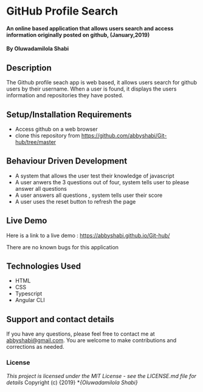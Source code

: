# GitHub Profile Search
#### An online based application that allows users search and access information originally posted on github, (January,2019)
#### By **Oluwadamilola Shabi**
## Description
The Github profile seach app is web based, it allows users search for github users by their username. When a user is found, it displays the users information and repositories they have posted.
## Setup/Installation Requirements
* Access github on a web browser
* clone this repository  from https://github.com/abbyshabi/Git-hub/tree/master
## Behaviour Driven Development
* A system that allows the user test their knowledge of javascript
* A user anwers the 3 questions out of four, system tells user to please answer all questions
* A user answers all questions , system tells user their score
* A user uses the reset button to refresh the page
## Live Demo
 Here is a link to a live demo : https://abbyshabi.github.io/Git-hub/

There are no known bugs for this application
## Technologies Used
* HTML
* CSS
* Typescript
* Angular CLI
## Support and contact details
If you have any questions, please feel free to contact me at abbyshabi@gmail.com. You are welcome to make contributions and corrections as needed.
### License
*This project is licensed under the MIT License - see the LICENSE.md file for details*
Copyright (c) {2019} **{Oluwadamilola Shabi}*